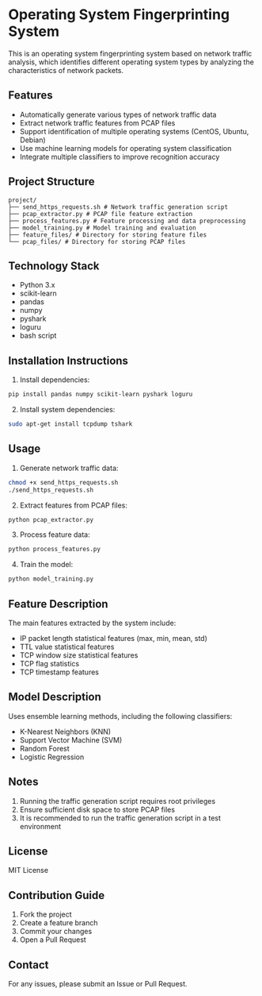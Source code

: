 # Operating System Fingerprinting System

This is an operating system fingerprinting system based on network traffic analysis, which identifies different operating system types by analyzing the characteristics of network packets.

## Features

- Automatically generate various types of network traffic data
- Extract network traffic features from PCAP files
- Support identification of multiple operating systems (CentOS, Ubuntu, Debian)
- Use machine learning models for operating system classification
- Integrate multiple classifiers to improve recognition accuracy

## Project Structure

```
project/
├── send_https_requests.sh # Network traffic generation script
├── pcap_extractor.py # PCAP file feature extraction
├── process_features.py # Feature processing and data preprocessing
├── model_training.py # Model training and evaluation
├── feature_files/ # Directory for storing feature files
└── pcap_files/ # Directory for storing PCAP files
```

## Technology Stack

- Python 3.x
- scikit-learn
- pandas
- numpy
- pyshark
- loguru
- bash script

## Installation Instructions

1. Install dependencies:

```bash
pip install pandas numpy scikit-learn pyshark loguru
```

2. Install system dependencies:

```bash
sudo apt-get install tcpdump tshark
```

## Usage

1. Generate network traffic data:

```bash
chmod +x send_https_requests.sh
./send_https_requests.sh
```

2. Extract features from PCAP files:

```bash
python pcap_extractor.py
```

3. Process feature data:

```bash
python process_features.py
```

4. Train the model:

```bash
python model_training.py
```

## Feature Description

The main features extracted by the system include:
- IP packet length statistical features (max, min, mean, std)
- TTL value statistical features
- TCP window size statistical features
- TCP flag statistics
- TCP timestamp features

## Model Description

Uses ensemble learning methods, including the following classifiers:
- K-Nearest Neighbors (KNN)
- Support Vector Machine (SVM)
- Random Forest
- Logistic Regression

## Notes

1. Running the traffic generation script requires root privileges
2. Ensure sufficient disk space to store PCAP files
3. It is recommended to run the traffic generation script in a test environment

## License

MIT License

## Contribution Guide

1. Fork the project
2. Create a feature branch
3. Commit your changes
4. Open a Pull Request

## Contact

For any issues, please submit an Issue or Pull Request.
